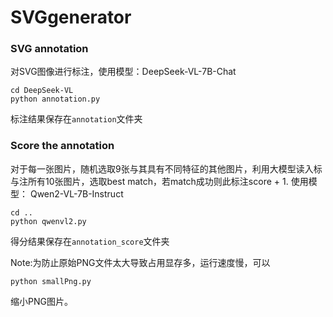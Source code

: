 # SVGgenerator
### SVG annotation
对SVG图像进行标注，使用模型：DeepSeek-VL-7B-Chat
```
cd DeepSeek-VL
python annotation.py
```
标注结果保存在`annotation`文件夹
### Score the annotation
对于每一张图片，随机选取9张与其具有不同特征的其他图片，利用大模型读入标与注所有10张图片，选取best match，若match成功则此标注score + 1.
使用模型： Qwen2-VL-7B-Instruct 
```
cd ..
python qwenvl2.py
```
得分结果保存在`annotation_score`文件夹

Note:为防止原始PNG文件太大导致占用显存多，运行速度慢，可以
```
python smallPng.py
```
缩小PNG图片。